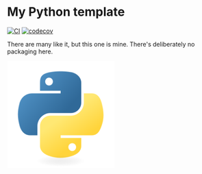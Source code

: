 # My Python template

[![CI](https://github.com/samcunliffe/python-toy-template/actions/workflows/ci.yml/badge.svg)](https://github.com/samcunliffe/python-toy-template/actions/workflows/ci.yml)
[![codecov](https://codecov.io/gh/samcunliffe/python-toy-template/graph/badge.svg)](https://codecov.io/gh/samcunliffe/python-toy-template)

There are many like it, but this one is mine. There's deliberately no packaging here.

<img src="https://github.com/devicons/devicon/blob/master/icons/python/python-original.svg" title="Python" alt="Python" width="250" height="250"/>

